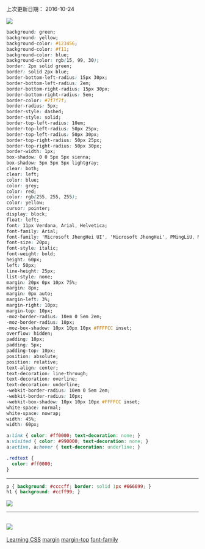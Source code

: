 上次更新日期： 2016-10-24

![](http://amazeui.org/i/docs/box-sizing.png)

```css
background: green;
background: yellow;
background-color: #123456;
background-color: #f11;
background-color: blue;
background-color: rgb(15, 99, 30);
border: 2px solid green;
border: solid 2px blue;
border-bottom-left-radius: 15px 30px;
border-bottom-left-radius: 2em;
border-bottom-right-radius: 15px 30px;
border-bottom-right-radius: 5em;
border-color: #7f7f7f;
border-radius: 5px;
border-style: dashed;
border-style: solid;
border-top-left-radius: 10em;
border-top-left-radius: 50px 25px;
border-top-left-radius: 50px 30px;
border-top-right-radius: 50px 25px;
border-top-right-radius: 50px 30px;
border-width: 1px;
box-shadow: 0 0 5px 5px sienna;
box-shadow: 5px 5px 5px lightgray;
clear: both;
clear: left;
color: blue;
color: grey;
color: red;
color: rgb(255, 255, 255);
color: yellow;
cursor: pointer;
display: block;
float: left;
font: 11px Verdana, Arial, Helvetica;
font-family: Arial;
font-family: 'Microsoft JhengHei UI', 'Microsoft JhengHei', PMingLiU, MingLiU, 'Segoe UI', 'Lucida Grande', Verdana, Arial, Helvetica, sans-serif;
font-size: 20px;
font-style: italic;
font-weight: bold;
height: 60px;
left: 50px;
line-height: 25px;
list-style: none;
margin: 20px 0px 10px 75%;
margin: 8px;
margin: 0px auto;
margin-left: 3%;
margin-right: 10px;
margin-top: 10px;
-moz-border-radius: 10em 0 5em 2em;
-moz-border-radius: 10px;
-moz-box-shadow: 10px 10px 10px #FFFFCC inset;
overflow: hidden;
padding: 10px;
padding: 5px;
padding-top: 10px;
position: absolute;
position: relative;
text-align: center;
text-decoration: line-through;
text-decoration: overline;
text-decoration: underline;
-webkit-border-radius: 10em 0 5em 2em;
-webkit-border-radius: 10px;
-webkit-box-shadow: 10px 10px 10px #FFFFCC inset;
white-space: normal;
white-space: nowrap;
width: 45%;
width: 60px;

a:link { color: #ff0000; text-decoration: none; }
a:visited { color: #990000; text-decoration: none; }
a:active, a:hover { text-decoration: underline; }

.redtext {
  color: #ff0000;
}

```


---

```css
p { background: #ccccff; border: solid 1px #666699; }
h1 { background: #ccff99; }
```
![](https://i-msdn.sec.s-msft.com/en-us/expression/dd326790.PixieMill04_01(en-us,MSDN.10).gif)

---


![](https://i-msdn.sec.s-msft.com/en-us/expression/dd326790.PixieMill04_02(en-us,MSDN.10).gif)
---

[Learning CSS](https://msdn.microsoft.com/en-us/expression/dd326792.aspx)
[margin](https://msdn.microsoft.com/en-us/library/ms530799(v=vs.85).aspx)
[margin-top](https://msdn.microsoft.com/zh-tw/library/ms530808(v=vs.85).aspx)
[font-family](https://msdn.microsoft.com/zh-tw/library/ms530758(v=vs.85).aspx)
